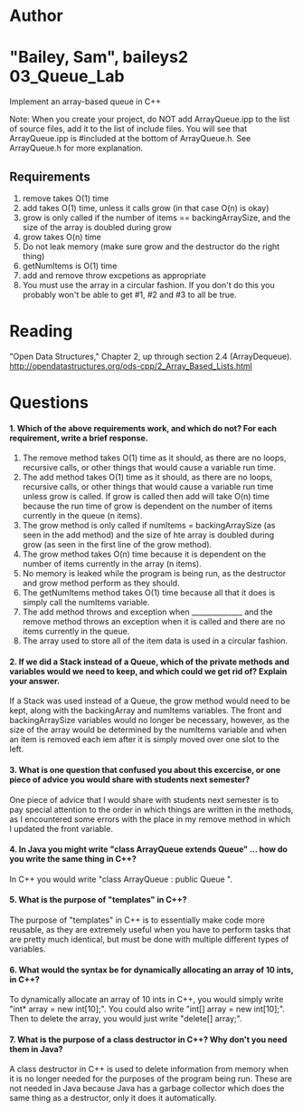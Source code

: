 Author
==========
"Bailey, Sam", baileys2
03_Queue_Lab
============

Implement an array-based queue in C++

Note: When you create your project, do NOT add ArrayQueue.ipp to the list of source files, add it to the list of include files. You will see that ArrayQueue.ipp is #included at the bottom of ArrayQueue.h. See ArrayQueue.h for more explanation.

Requirements
------------

1. remove takes O(1) time
2. add takes O(1) time, unless it calls grow (in that case O(n) is okay)
3. grow is only called if the number of items == backingArraySize, and the size of the array is doubled during grow
4. grow takes O(n) time
5. Do not leak memory (make sure grow and the destructor do the right thing)
6. getNumItems is O(1) time
7. add and remove throw excpetions as appropriate
8. You must use the array in a circular fashion. If you don't do this you probably won't be able to get #1, #2 and #3 to all be true.

Reading
=======
"Open Data Structures," Chapter 2, up through section 2.4 (ArrayDequeue). http://opendatastructures.org/ods-cpp/2_Array_Based_Lists.html

Questions
=========

#### 1. Which of the above requirements work, and which do not? For each requirement, write a brief response.

1. The remove method takes O(1) time as it should, as there are no loops, recursive calls, or other things that would cause a variable run time.
2. The add method takes O(1) time as it should, as there are no loops, recursive calls, or other things that would cause a variable run time unless grow is called. If grow is called then add will take O(n) time because the run time of grow is dependent on the number of items currently in the queue (n items).
3. The grow method is only called if numItems = backingArraySize (as seen in the add method) and the size of hte array is doubled during grow (as seen in the first line of the grow method).
4. The grow method takes O(n) time because it is dependent on the number of items currently in the array (n items).
5. No memory is leaked while the program is being run, as the destructor and grow method perform as they should.
6. The getNumItems method takes O(1) time because all that it does is simply call the numItems variable.
7. The add method throws and exception when ______________ and the remove method throws an exception when it is called and there are no items currently in the queue.
8. The array used to store all of the item data is used in a circular fashion.

#### 2. If we did a Stack instead of a Queue, which of the private methods and variables would we need to keep, and which could we get rid of? Explain your answer.

If a Stack was used instead of a Queue, the grow method would need to be kept, along with the backingArray and numItems variables. The front and backingArraySize variables would no longer be necessary, however, as the size of the array would be determined by the numItems variable and when an item is removed each iem after it is simply moved over one slot to the left.

#### 3. What is one question that confused you about this excercise, or one piece of advice you would share with students next semester?

One piece of advice that I would share with students next semester is to pay special attention to the order in which things are written in the methods, as I encountered some errors with the place in my remove method in which I updated the front variable.

#### 4. In Java you might write "class ArrayQueue extends Queue" ... how do you write the same thing in C++?

In C++ you would write "class ArrayQueue : public Queue <T>".

#### 5. What is the purpose of "templates" in C++?

The purpose of "templates" in C++ is to essentially make code more reusable, as they are extremely useful when you have to perform tasks that are pretty much identical, but must be done with multiple different types of variables.

#### 6. What would the syntax be for dynamically allocating an array of 10 ints, in C++?

To dynamically allocate an array of 10 ints in C++, you would simply write "int* array = new int[10];". You could also write "int[] array = new int[10];". Then to delete the array, you would just write "delete[] array;".

#### 7. What is the purpose of a class destructor in C++? Why don't you need them in Java?

A class destructor in C++ is used to delete information from memory when it is no longer needed for the purposes of the program being run. These are not needed in Java because Java has a garbage collector which does the same thing as a destructor, only it does it automatically.